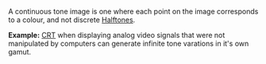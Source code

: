 A continuous tone image is one where each point on the image corresponds to a colour, and not discrete [Halftones](halftones.md).

**Example:** [CRT](Cathode%20Ray%20Tube) when displaying analog video signals that were not manipulated by computers can generate infinite tone varations in it's own gamut.